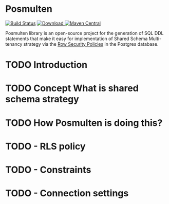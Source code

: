 # Posmulten

[![Build Status](https://travis-ci.org/starnowski/posmulten.svg?branch=master)](https://travis-ci.org/starnowski/posmulten)
[![Download](https://api.bintray.com/packages/starnowski/posmulten/posmulten/images/download.svg) ](https://bintray.com/starnowski/posmulten/posmulten/_latestVersion)
[![Maven Central](https://img.shields.io/maven-central/v/com.github.starnowski.posmulten/postgresql-core.svg?label=Maven%20Central)](https://search.maven.org/search?q=g:%22com.github.starnowski.posmulten%22%20AND%20a:%22postgresql-core%22)

Posmulten library is an open-source project for the generation of SQL DDL statements that make it easy for implementation of Shared Schema Multi-tenancy strategy via the [Row Security Policies](https://www.postgresql.org/docs/9.6/ddl-rowsecurity.html) in the Postgres database.

# TODO Introduction
# TODO Concept What is shared schema strategy
# TODO How Posmulten is doing this?
# TODO  - RLS policy
# TODO  - Constraints
# TODO  - Connection settings 


